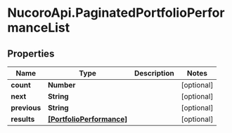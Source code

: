 # NucoroApi.PaginatedPortfolioPerformanceList

## Properties

Name | Type | Description | Notes
------------ | ------------- | ------------- | -------------
**count** | **Number** |  | [optional] 
**next** | **String** |  | [optional] 
**previous** | **String** |  | [optional] 
**results** | [**[PortfolioPerformance]**](PortfolioPerformance.md) |  | [optional] 


